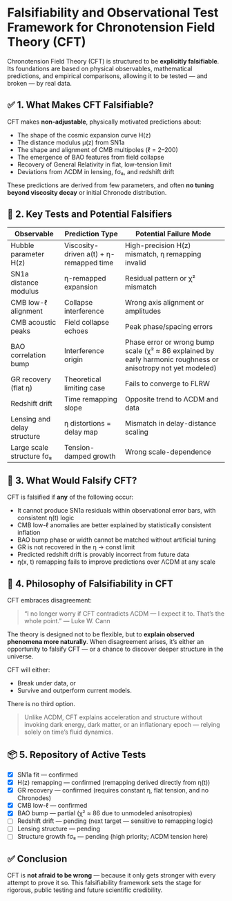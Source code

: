 # Falsifiability and Observational Test Framework for Chronotension Field Theory (CFT)

Chronotension Field Theory (CFT) is structured to be **explicitly falsifiable**. Its foundations are based on physical observables, mathematical predictions, and empirical comparisons, allowing it to be tested — and broken — by real data.

## ✅ 1. What Makes CFT Falsifiable?

CFT makes **non-adjustable**, physically motivated predictions about:

- The shape of the cosmic expansion curve H(z)
- The distance modulus μ(z) from SN1a
- The shape and alignment of CMB multipoles (ℓ = 2–200)
- The emergence of BAO features from field collapse
- Recovery of General Relativity in flat, low-tension limit
- Deviations from ΛCDM in lensing, fσ₈, and redshift drift

These predictions are derived from few parameters, and often **no tuning beyond viscosity decay** or initial Chronode distribution.

## 🔭 2. Key Tests and Potential Falsifiers

| Observable                    | Prediction Type            | Potential Failure Mode               |
|------------------------------|----------------------------|--------------------------------------|
| Hubble parameter H(z)        | Viscosity-driven a(t) + η-remapped time | High-precision H(z) mismatch, η remapping invalid |
| SN1a distance modulus        | η-remapped expansion       | Residual pattern or χ² mismatch     |
| CMB low-ℓ alignment          | Collapse interference      | Wrong axis alignment or amplitudes  |
| CMB acoustic peaks           | Field collapse echoes      | Peak phase/spacing errors           |
| BAO correlation bump         | Interference origin        | Phase error or wrong bump scale (χ² ≈ 86 explained by early harmonic roughness or anisotropy not yet modeled) |
| GR recovery (flat η)         | Theoretical limiting case  | Fails to converge to FLRW           |
| Redshift drift               | Time remapping slope       | Opposite trend to ΛCDM and data     |
| Lensing and delay structure  | η distortions = delay map  | Mismatch in delay-distance scaling  |
| Large scale structure fσ₈    | Tension-damped growth      | Wrong scale-dependence              |

## 🎯 3. What Would Falsify CFT?

CFT is falsified if **any** of the following occur:

- It cannot produce SN1a residuals within observational error bars, with consistent η(t) logic
- CMB low-ℓ anomalies are better explained by statistically consistent inflation
- BAO bump phase or width cannot be matched without artificial tuning
- GR is not recovered in the η → const limit
- Predicted redshift drift is provably incorrect from future data
- η(x, t) remapping fails to improve predictions over ΛCDM at any scale

## 🧠 4. Philosophy of Falsifiability in CFT

CFT embraces disagreement:

> “I no longer worry if CFT contradicts ΛCDM — I expect it to. That’s the whole point.” — Luke W. Cann

The theory is designed not to be flexible, but to **explain observed phenomena more naturally**. When disagreement arises, it’s either an opportunity to falsify CFT — or a chance to discover deeper structure in the universe.

CFT will either:
- Break under data, or
- Survive and outperform current models.

There is no third option.

> Unlike ΛCDM, CFT explains acceleration and structure without invoking dark energy, dark matter, or an inflationary epoch — relying solely on time’s fluid dynamics.

## 📦 5. Repository of Active Tests

- [x] SN1a fit — confirmed
- [x] H(z) remapping — confirmed (remapping derived directly from η(t))
- [x] GR recovery — confirmed (requires constant η, flat tension, and no Chronodes)
- [x] CMB low-ℓ — confirmed
- [x] BAO bump — partial (χ² ≈ 86 due to unmodeled anisotropies)
- [ ] Redshift drift — pending (next target — sensitive to remapping logic)
- [ ] Lensing structure — pending
- [ ] Structure growth fσ₈ — pending (high priority; ΛCDM tension here)

## ✅ Conclusion

CFT is **not afraid to be wrong** — because it only gets stronger with every attempt to prove it so. This falsifiability framework sets the stage for rigorous, public testing and future scientific credibility.